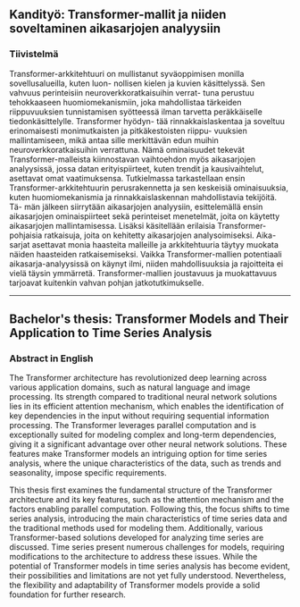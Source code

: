 ## Kandityö: Transformer-mallit ja niiden soveltaminen aikasarjojen analyysiin

### Tiivistelmä

Transformer-arkkitehtuuri on mullistanut syväoppimisen monilla sovellusalueilla, kuten luon-
nollisen kielen ja kuvien käsittelyssä. Sen vahvuus perinteisiin neuroverkkoratkaisuihin verrat-
tuna perustuu tehokkaaseen huomiomekanismiin, joka mahdollistaa tärkeiden riippuvuuksien
tunnistamisen syötteessä ilman tarvetta peräkkäiselle tiedonkäsittelylle. Transformer hyödyn-
tää rinnakkaislaskentaa ja soveltuu erinomaisesti monimutkaisten ja pitkäkestoisten riippu-
vuuksien mallintamiseen, mikä antaa sille merkittävän edun muihin neuroverkkoratkaisuihin
verrattuna. Nämä ominaisuudet tekevät Transformer-malleista kiinnostavan vaihtoehdon myös
aikasarjojen analyysissä, jossa datan erityispiirteet, kuten trendit ja kausivaihtelut, asettavat
omat vaatimuksensa.
Tutkielmassa tarkastellaan ensin Transformer-arkkitehtuurin perusrakennetta ja sen keskeisiä
ominaisuuksia, kuten huomiomekanismia ja rinnakkaislaskennan mahdollistavia tekijöitä. Tä-
män jälkeen siirrytään aikasarjojen analyysiin, esittelemällä ensin aikasarjojen ominaispiirteet
sekä perinteiset menetelmät, joita on käytetty aikasarjojen mallintamisessa. Lisäksi käsitellään
erilaisia Transformer-pohjaisia ratkaisuja, joita on kehitetty aikasarjojen analysoimiseksi. Aika-
sarjat asettavat monia haasteita malleille ja arkkitehtuuria täytyy muokata näiden haasteiden
ratkaisemiseksi. Vaikka Transformer-mallien potentiaali aikasarja-analyysissä on käynyt ilmi,
niiden mahdollisuuksia ja rajoitteita ei vielä täysin ymmärretä. Transformer-mallien joustavuus
ja muokattavuus tarjoavat kuitenkin vahvan pohjan jatkotutkimukselle.

---

## Bachelor's thesis: Transformer Models and Their Application to Time Series Analysis

### Abstract in English

The Transformer architecture has revolutionized deep learning across various application domains, such as natural language and image processing. Its strength compared to traditional neural network solutions lies in its efficient attention mechanism, which enables the identification of key dependencies in the input without requiring sequential information processing. The Transformer leverages parallel computation and is exceptionally suited for modeling complex and long-term dependencies, giving it a significant advantage over other neural network solutions. These features make Transformer models an intriguing option for time series analysis, where the unique characteristics of the data, such as trends and seasonality, impose specific requirements.

This thesis first examines the fundamental structure of the Transformer architecture and its key features, such as the attention mechanism and the factors enabling parallel computation. Following this, the focus shifts to time series analysis, introducing the main characteristics of time series data and the traditional methods used for modeling them. Additionally, various Transformer-based solutions developed for analyzing time series are discussed. Time series present numerous challenges for models, requiring modifications to the architecture to address these issues. While the potential of Transformer models in time series analysis has become evident, their possibilities and limitations are not yet fully understood. Nevertheless, the flexibility and adaptability of Transformer models provide a solid foundation for further research.
